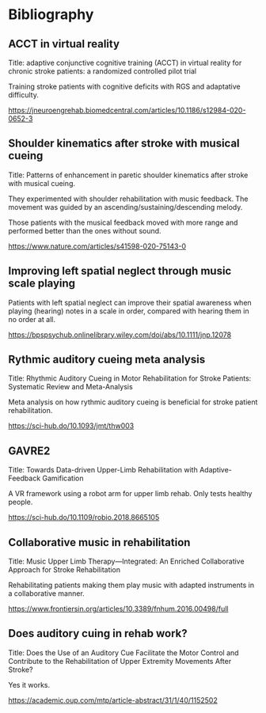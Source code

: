 # Bibliography

## ACCT in virtual reality

Title: adaptive conjunctive cognitive training (ACCT) in virtual reality for chronic stroke patients: a randomized controlled pilot trial

Training stroke patients with cognitive deficits with RGS and adaptative difficulty.

https://jneuroengrehab.biomedcentral.com/articles/10.1186/s12984-020-0652-3

## Shoulder kinematics after stroke with musical cueing

Title: Patterns of enhancement in paretic shoulder kinematics after stroke with musical cueing.

They experimented with shoulder rehabilitation with music feedback. The movement was guided by an ascending/sustaining/descending melody. 

Those patients with the musical feedback moved with more range and performed better than the ones without sound.

https://www.nature.com/articles/s41598-020-75143-0

## Improving left spatial neglect through music scale playing

Patients with left spatial neglect can improve their spatial awareness when playing (hearing) notes in a scale in order, compared with hearing them in no order at all.

https://bpspsychub.onlinelibrary.wiley.com/doi/abs/10.1111/jnp.12078

## Rythmic auditory cueing meta analysis

Title: Rhythmic Auditory Cueing in Motor Rehabilitation for Stroke Patients: Systematic Review and Meta-Analysis

Meta analysis on how rythmic auditory cueing is beneficial for stroke patient rehabilitation.

https://sci-hub.do/10.1093/jmt/thw003

## GAVRE2

Title: Towards Data-driven Upper-Limb Rehabilitation with Adaptive-Feedback Gamification

A VR framework using a robot arm for upper limb rehab. Only tests healthy people.

https://sci-hub.do/10.1109/robio.2018.8665105

## Collaborative music in rehabilitation

Title: Music Upper Limb Therapy—Integrated: An Enriched Collaborative Approach for Stroke Rehabilitation

Rehabilitating patients making them play music with adapted instruments in a collaborative manner.

https://www.frontiersin.org/articles/10.3389/fnhum.2016.00498/full

## Does auditory cuing in rehab work?

Title:  Does the Use of an Auditory Cue Facilitate the Motor Control and Contribute to the Rehabilitation of Upper Extremity Movements After Stroke?

Yes it works.

https://academic.oup.com/mtp/article-abstract/31/1/40/1152502